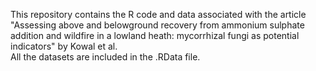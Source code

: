 This repository contains the R code and data associated with the article 
"Assessing above and belowground recovery from ammonium sulphate addition and wildfire in a lowland 
heath: mycorrhizal fungi as potential indicators" by Kowal et al.  
All the datasets are included in the .RData file. 

